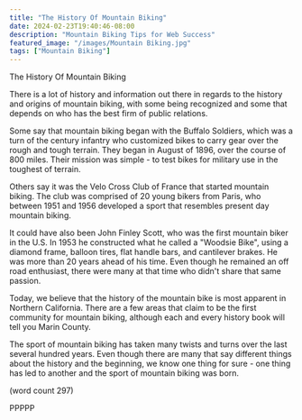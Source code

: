 ```yaml
---
title: "The History Of Mountain Biking"
date: 2024-02-23T19:40:46-08:00
description: "Mountain Biking Tips for Web Success"
featured_image: "/images/Mountain Biking.jpg"
tags: ["Mountain Biking"]
---
```


The History Of Mountain Biking

There is a lot of history and information out there
in regards to the history and origins of mountain
biking, with some being recognized and some that 
depends on who has the best firm of public relations.

Some say that mountain biking began with the Buffalo
Soldiers, which was a turn of the century infantry
who customized bikes to carry gear over the rough and
tough terrain.  They began in August of 1896, over 
the course of 800 miles.  Their mission was simple -
to test bikes for military use in the toughest of
terrain.

Others say it was the Velo Cross Club of France
that started mountain biking.  The club was comprised
of 20 young bikers from Paris, who between 1951 and
1956 developed a sport that resembles present day
mountain biking.  

It could have also been John Finley Scott, who was
the first mountain biker in the U.S.  In 1953 he
constructed what he called a "Woodsie Bike", using
a diamond frame, balloon tires, flat handle bars, 
and cantilever brakes.  He was more than 20 years 
ahead of his time.  Even though he remained an off
road enthusiast, there were many at that time who
didn't share that same passion.

Today, we believe that the history of the mountain
bike is most apparent in Northern California.  There
are a few areas that claim to be the first community
for mountain biking, although each and every history
book will tell you Marin County.

The sport of mountain biking has taken many twists
and turns over the last several hundred years.  Even
though there are many that say different things about
the history and the beginning, we know one thing 
for sure - one thing has led to another and the
sport of mountain biking was born.

(word count 297)

PPPPP
